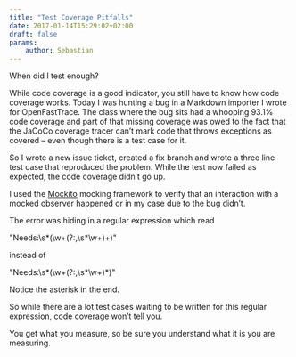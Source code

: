 ```yaml
---
title: "Test Coverage Pitfalls"
date: 2017-01-14T15:29:02+02:00
draft: false
params:
    author: Sebastian
---
```


When did I test enough?

While code coverage is a good indicator, you still have to know how code coverage works. Today I was hunting a bug in a Markdown importer I wrote for OpenFastTrace. The class where the bug sits had a whooping 93.1% code coverage and part of that missing coverage was owed to the fact that the JaCoCo coverage tracer can’t mark code that throws exceptions as covered – even though there is a test case for it.

So I wrote a new issue ticket, created a fix branch and wrote a three line test case that reproduced the problem. While the test now failed as expected, the code coverage didn’t go up.

I used the [Mockito](http://mockito.org/) mocking framework to verify that an interaction with a mocked observer happened or in my case due to the bug didn’t.

The error was hiding in a regular expression which read

"Needs:\\s*(\\w+(?:,\\s*\\w+)+)"

instead of

"Needs:\\s*(\\w+(?:,\\s*\\w+)*)"

Notice the asterisk in the end.

So while there are a lot test cases waiting to be written for this regular expression, code coverage won’t tell you.

You get what you measure, so be sure you understand what it is you are measuring.

